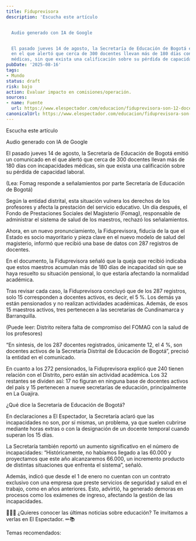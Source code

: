 ```yaml
---
title: Fiduprevisora
description: 'Escucha este artículo


  Audio generado con IA de Google


  El pasado jueves 14 de agosto, la Secretaría de Educación de Bogotá emitió un comunicado
  en el que alertó que cerca de 300 docentes llevan más de 180 días con incapacidades
  médicas, sin que exista una calificación sobre su pérdida de capacidad…'
pubDate: '2025-08-16'
tags:
- Mundo
status: draft
risk: bajo
action: Evaluar impacto en comisiones/operación.
sources:
- name: Fuente
  url: https://www.elespectador.com/educacion/fiduprevisora-son-12-docentes-con-incapacidad-medica-de-mas-de-180-dias-en-bogota/
canonicalUrl: https://www.elespectador.com/educacion/fiduprevisora-son-12-docentes-con-incapacidad-medica-de-mas-de-180-dias-en-bogota/
---
```

Escucha este artículo

Audio generado con IA de Google

El pasado jueves 14 de agosto, la Secretaría de Educación de Bogotá emitió un comunicado en el que alertó que cerca de 300 docentes llevan más de 180 días con incapacidades médicas, sin que exista una calificación sobre su pérdida de capacidad laboral.

(Lea: Fomag responde a señalamientos por parte Secretaría de Educación de Bogotá)

Según la entidad distrital, esta situación vulnera los derechos de los profesores y afecta la prestación del servicio educativo. Un día después, el Fondo de Prestaciones Sociales del Magisterio (Fomag), responsable de administrar el sistema de salud de los maestros, rechazó los señalamientos.

Ahora, en un nuevo pronunciamiento, la Fiduprevisora, fiducia de la que el Estado es socio mayoritario y pieza clave en el nuevo modelo de salud del magisterio, informó que recibió una base de datos con 287 registros de docentes.

En el documento, la Fiduprevisora señaló que la queja que recibió indicaba que estos maestros acumulan más de 180 días de incapacidad sin que se haya resuelto su situación pensional, lo que estaría afectando la normalidad académica.

Tras revisar cada caso, la Fiduprevisora concluyó que de los 287 registros, solo 15 corresponden a docentes activos, es decir, el 5 %. Los demás ya están pensionados y no realizan actividades académicas. Además, de esos 15 maestros activos, tres pertenecen a las secretarías de Cundinamarca y Barranquilla.

(Puede leer: Distrito reitera falta de compromiso del FOMAG con la salud de los profesores)

“En síntesis, de los 287 docentes registrados, únicamente 12, el 4 %, son docentes activos de la Secretaría Distrital de Educación de Bogotá”, precisó la entidad en el comunicado.

En cuanto a los 272 pensionados, la Fiduprevisora explicó que 240 tienen relación con el Distrito, pero están sin actividad académica. Los 32 restantes se dividen así: 17 no figuran en ninguna base de docentes activos del país y 15 pertenecen a nueve secretarías de educación, principalmente en La Guajira.

¿Qué dice la Secretaría de Educación de Bogotá?

En declaraciones a El Espectador, la Secretaría aclaró que las incapacidades no son, por sí mismas, un problema, ya que suelen cubrirse mediante horas extras o con la designación de un docente temporal cuando superan los 15 días.

La Secretaría también reportó un aumento significativo en el número de incapacidades: “Históricamente, no habíamos llegado a las 60.000 y proyectamos que este año alcanzaremos 66.000, un incremento producto de distintas situaciones que enfrenta el sistema”, señaló.

Además, indicó que desde el 1 de enero no cuentan con un contrato exclusivo con una empresa que preste servicios de seguridad y salud en el trabajo, como en años anteriores. Esto, advirtió, ha generado demoras en procesos como los exámenes de ingreso, afectando la gestión de las incapacidades.

👩🏫📄 ¿Quieres conocer las últimas noticias sobre educación? Te invitamos a verlas en El Espectador. ✏📚

Temas recomendados: